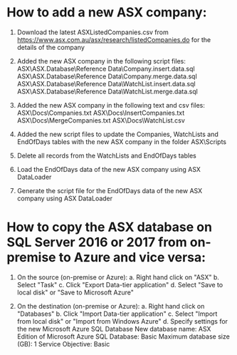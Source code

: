 # How to add a new ASX company:

1. Download the latest ASXListedCompanies.csv from https://www.asx.com.au/asx/research/listedCompanies.do for the details of the company

2. Added the new ASX company in the following script files:
   ASX\ASX.Database\Reference Data\Company.insert.data.sql
   ASX\ASX.Database\Reference Data\Company.merge.data.sql
   ASX\ASX.Database\Reference Data\WatchList.insert.data.sql
   ASX\ASX.Database\Reference Data\WatchList.merge.data.sql

3. Added the new ASX company in the following text and csv files:
   ASX\Docs\Companies.txt
   ASX\Docs\InsertCompanies.txt
   ASX\Docs\MergeCompanies.txt
   ASX\Docs\WatchList.csv

4. Added the new script files to update the Companies, WatchLists and EndOfDays tables with the new ASX company in the folder ASX\Scripts

5. Delete all records from the WatchLists and EndOfDays tables

6. Load the EndOfDays data of the new ASX company using ASX DataLoader

7. Generate the script file for the EndOfDays data of the new ASX company using ASX DataLoader

# How to copy the ASX database on SQL Server 2016 or 2017 from on-premise to Azure and vice versa:

1. On the source (on-premise or Azure):
   a. Right hand click on "ASX"
   b. Select "Task"
   c. Click "Export Data-tier application"
   d. Select "Save to local disk" or "Save to Microsoft Azure"

2. On the destination (on-premise or Azure):
   a. Right hand click on "Databases"
   b. Click "Import Data-tier application"
   c. Select "Import from local disk" or "Import from Windows Azure"
   d. Specify settings for the new Microsoft Azure SQL Database
      New database name: ASX
	  Edition of Microsoft Azure SQL Database: Basic
	  Maximum database size (GB): 1
	  Service Objective: Basic










